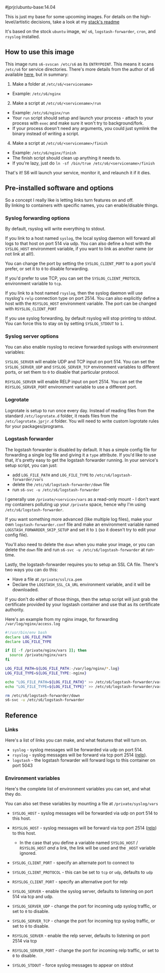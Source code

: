 #jprjr/ubuntu-base:14.04

This is just my base for some upcoming images. For details on the high-level/artistic decisions, take a look at my [stack's readme](https://github.com/jprjr/docker-ubuntu-stack/blob/master/README.md)

It's based on the stock `ubuntu` image, w/ `s6`, `logstash-forwarder`,
`cron`, and `rsyslog` installed.

## How to use this image

This image runs `s6-svscan /etc/s6` as its `ENTRYPOINT`. This means it scans
`/etc/s6` for service directories. There's more details from the author of s6
available [here](http://www.skarnet.org/software/s6/servicedir.html), but in
summary:

1. Make a folder at `/etc/s6/<servicename>`
  * Example: `/etc/s6/nginx`
2. Make a script at `/etc/s6/<servicename>/run`
  * Example: `/etc/s6/nginx/run`
  * Your `run` script should setup and launch your process - attach to your process with `exec` and make sure it won't try to background/fork.
  * If your process doesn't need any arguments, you could just symlink
    the binary instead of writing a script.
4. Make a script at `/etc/s6/<servicename>/finish`
  * Example: `/etc/s6/nginx/finish`
  * The finish script should clean up anything it needs to.
  * If you're lazy, just do `ln -sf /bin/true /etc/s6/<servicename>/finish`

That's it! S6 will launch your service, monitor it, and relaunch it if it dies.

## Pre-installed software and options

So a concept I really like is letting links turn features on and off.  
By linking to containers with specific names, you can enable/disable things.

### Syslog forwarding options

By default, rsyslog will write everything to stdout.

If you link to a host named `syslog`, the local syslog daemon will forward all
logs to that host on port 514 via udp. You can also define a host with the
`SYSLOG_HOST` environment variable, if you want to link as another name (or not
link at all!).

You can change the port by setting the `SYSLOG_CLIENT_PORT` to a port you'd prefer,
or set it to `0` to disable forwarding.

If you'd prefer to use TCP, you can set the `SYSLOG_CLIENT_PROTOCOL` environment variable
to `tcp`.

If you link to a host named `rsyslog`, then the syslog daemon will use rsyslog's
`relp` connection type on port 2514. You can also explicitly define a host with
the `RSYSLOG_HOST` environment variable. The port can be changed with `RSYSLOG_CLIENT_PORT`

If you use syslog forwarding, by default rsyslog will stop printing to stdout. You
can force this to stay on by setting `SYSLOG_STDOUT` to `1`.

### Syslog server options

You can also enable rsyslog to recieve forwarded syslogs with environment variables:

`SYSLOG_SERVER` will enable UDP and TCP input on port 514. You can set the
`SYSLOG_SERVER_UDP` and `SYSLOG_SERVER_TCP` environment variables to different
ports, or set them to `0` to disable that particular protocol.

`RSYSLOG_SERVER` will enable RELP input on port 2514. You can set the
`RSYSLOG_SERVER_PORT` environment variable to use a different port.

### Logrotate

Logrotate is setup to run once every day. Instead of reading files from
the standard `/etc/logrotate.d` folder, it reads files from the
`/etc/logrotate.jprjr.d` folder. You will need to write custom logrotate
rules for your packages/programs.

### Logstash forwarder

The logstash forwarder is disabled by default. It has a simple config file
for forwarding a single log file and giving it a `type` attribute.
If you'd like to use that, it's pretty easy to get the logstash forwarder
running. In your service's setup script, you can just:

* add `LOG_FILE_PATH` and `LOG_FILE_TYPE` to `/etc/s6/logstash-forwarder/vars`
* delete the `/etc/s6/logstash-forwarder/down` file
* run `s6-svc -u /etc/s6/logstash-forwarder`

I generally use `/private/<service>/vars` as a read-only mount - I don't
want my containers polluting up your `/private` space, hence why I'm using
`/etc/s6/logstash-forwarder`.

If you want something more advanced (like multiple log files), make your
own `logstash-forwarder.conf` file and make an environment variable named
`LOGSTASH_FORWARDER_SKIP_SETUP` and set it to `1` (so it doesn't try to edit your config file).

You'll also need to delete the `down` when you make your image, or you can delete
the `down` file and run `s6-svc -u /etc/s6/logstash-forwarder` at run-time.

Lastly, the logstash-forwarder requires you to setup an SSL CA file. There's
two ways you can do this:

* Have a file at `/private/ssl/ca.pem`
* Declare the `LOGSTASH_SSL_CA_URL` environment variable, and it will be downloaded.

If you don't do either of those things, then the setup script will just grab the
certificate provided by your logstash container and use that as its certificate
authority.

Here's an example from my nginx image, for forwarding `/var/log/nginx/access.log`

```bash
#!/usr/bin/env bash
declare LOG_FILE_PATH
declare LOG_FILE_TYPE

if [[ -f /private/nginx/vars ]]; then
  source /private/nginx/vars
fi

LOG_FILE_PATH=${LOG_FILE_PATH:-/var/log/nginx/*.log}
LOG_FILE_TYPE=${LOG_FILE_TYPE:-nginx}

echo "LOG_FILE_PATH=${LOG_FILE_PATH}" >> /etc/s6/logstash-forwarder/vars
echo "LOG_FILE_TYPE=${LOG_FILE_TYPE}" >> /etc/s6/logstash-forwarder/vars

rm /etc/s6/logstash-forwarder/down
s6-svc -u /etc/s6/logstash-forwarder
```

## Reference

### Links

Here's a list of links you can make, and what features that will turn on.

* `syslog` - syslog messages will be forwarded via udp on port 514.
* `rsyslog` - syslog messages will be forward via tcp port 2514 ([relp](http://www.rsyslog.com/doc/relp.html)).
* `logstash` - the logstash forwarder will forward logs to this container on port 5043

### Environment variables

Here's the complete list of environment variables you can set, and what they do.

You can also set these variables by mounting a file at `/private/syslog/vars`

* `SYSLOG_HOST` - syslog messages will be forwarded via udp on port 514 to this host.
* `RSYSLOG_HOST` - syslog messages will be forward via tcp port 2514 ([relp](http://www.rsyslog.com/doc/relp.html)) to this host.
  * In the case that you define a variable named `SYSLOG_HOST` / `RSYSLOG_HOST` *and* a link, the link will be used and
    the `_HOST` variable ignored.

* `SYSLOG_CLIENT_PORT` - specify an alternate port to connect to
* `SYSLOG_CLIENT_PROTOCOL` - this can be set to `tcp` or `udp`, defaults to `udp`

* `RSYSLOG_CLIENT_PORT` - specify an alternative port for relp

* `SYSLOG_SERVER` - enable the syslog server, defaults to listening on port 514 via tcp and udp.
* `SYSLOG_SERVER_UDP` - change the port for incoming udp syslog traffic, or set to `0` to disable.
* `SYSLOG_SERVER_TCP` - change the port for incoming tcp syslog traffic, or set to `0` to disable.

* `RSYSLOG_SERVER` - enable the relp server, defaults to listening on port 2514 via tcp
* `RSYSLOG_SERVER_PORT` - change the port for incoming relp traffic, or set to `0` to disable.

* `SYSLOG_STDOUT` - force syslog messages to appear on stdout
